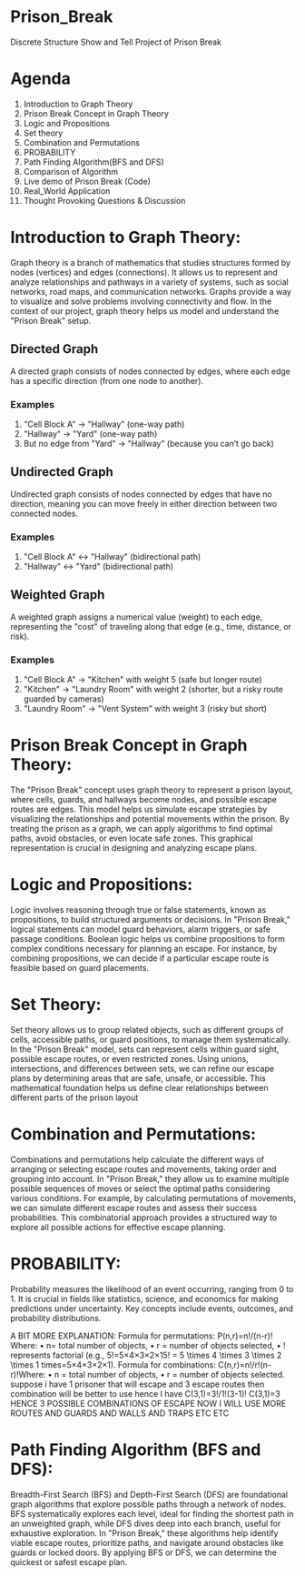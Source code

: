# Prison_Break
Discrete Structure Show and Tell Project of Prison Break
# Agenda
1. Introduction to Graph Theory
2. Prison Break Concept in Graph Theory
3. Logic and Propositions
4. Set theory
5. Combination and Permutations
6. PROBABILITY
7. Path Finding Algorithm(BFS and DFS)
8. Comparison of Algorithm
9. Live demo of Prison Break (Code)
10. Real_World Application
11. Thought Provoking Questions & Discussion
# Introduction to Graph Theory:
Graph theory is a branch of mathematics that studies structures formed by nodes (vertices) and edges (connections). It allows us to represent and analyze relationships and pathways in a variety of systems, such as social networks, road maps, and communication networks. Graphs provide a way to visualize and solve problems involving connectivity and flow. In the context of our project, graph theory helps us model and understand the "Prison Break" setup.
## Directed Graph
A directed graph consists of nodes connected by edges, where each edge has a specific direction (from one node to another).
### Examples
1. "Cell Block A" → "Hallway" (one-way path)
2. "Hallway" → "Yard" (one-way path)
3. But no edge from "Yard" → "Hallway" (because you can’t go back)
## Undirected Graph
Undirected graph consists of nodes connected by edges that have no direction, meaning you can move freely in either direction between two connected nodes.
### Examples
1. "Cell Block A" ↔ "Hallway" (bidirectional path)
2. "Hallway" ↔ "Yard" (bidirectional path)
## Weighted Graph
A weighted graph assigns a numerical value (weight) to each edge, representing the "cost" of traveling along that edge (e.g., time, distance, or risk).
### Examples
1. "Cell Block A" → "Kitchen" with weight 5 (safe but longer route)
2. "Kitchen" → "Laundry Room" with weight 2 (shorter, but a risky route guarded by cameras)
3. "Laundry Room" → "Vent System" with weight 3 (risky but short)

# Prison Break Concept in Graph Theory:
The "Prison Break" concept uses graph theory to represent a prison layout, where cells, guards, and hallways become nodes, and possible escape routes are edges. This model helps us simulate escape strategies by visualizing the relationships and potential movements within the prison. By treating the prison as a graph, we can apply algorithms to find optimal paths, avoid obstacles, or even locate safe zones. This graphical representation is crucial in designing and analyzing escape plans.

# Logic and Propositions:
Logic involves reasoning through true or false statements, known as propositions, to build structured arguments or decisions. In "Prison Break," logical statements can model guard behaviors, alarm triggers, or safe passage conditions. Boolean logic helps us combine propositions to form complex conditions necessary for planning an escape. For instance, by combining propositions, we can decide if a particular escape route is feasible based on guard placements.

# Set Theory:
Set theory allows us to group related objects, such as different groups of cells, accessible paths, or guard positions, to manage them systematically. In the "Prison Break" model, sets can represent cells within guard sight, possible escape routes, or even restricted zones. Using unions, intersections, and differences between sets, we can refine our escape plans by determining areas that are safe, unsafe, or accessible. This mathematical foundation helps us define clear relationships between different parts of the prison layout


# Combination and Permutations:
Combinations and permutations help calculate the different ways of arranging or selecting escape routes and movements, taking order and grouping into account. In "Prison Break," they allow us to examine multiple possible sequences of moves or select the optimal paths considering various conditions. For example, by calculating permutations of movements, we can simulate different escape routes and assess their success probabilities. This combinatorial approach provides a structured way to explore all possible actions for effective escape planning.

# PROBABILITY:
Probability measures the likelihood of an event occurring, ranging from 0  to 1. It is crucial in fields like statistics, science, and economics for making predictions under uncertainty. Key concepts include events, outcomes, and probability distributions.

A BIT MORE EXPLANATION:
Formula for permutations:
P(n,r)=n!/(n-r)!
Where:
•	n= total number of objects,
•	r = number of objects selected,
•	! represents factorial (e.g., 5!=5×4×3×2×15! = 5 \times 4 \times 3 \times 2 \times 1 times=5×4×3×2×1).
Formula for combinations:
C(n,r)=n!/r!(n-r)!Where:
•	n = total number of objects,
•	r = number of objects selected.
suppose i have 1 prisoner that will escape and 3 escape routes
then combination will be better to use
hence I have 
C(3,1)=3!/1!(3-1)!
C(3,1)=3
HENCE 3 POSSIBLE COMBINATIONS OF ESCAPE NOW I WILL USE MORE ROUTES AND GUARDS AND WALLS AND TRAPS ETC ETC

# Path Finding Algorithm (BFS and DFS):
Breadth-First Search (BFS) and Depth-First Search (DFS) are foundational graph algorithms that explore possible paths through a network of nodes. BFS systematically explores each level, ideal for finding the shortest path in an unweighted graph, while DFS dives deep into each branch, useful for exhaustive exploration. In "Prison Break," these algorithms help identify viable escape routes, prioritize paths, and navigate around obstacles like guards or locked doors. By applying BFS or DFS, we can determine the quickest or safest escape plan.
